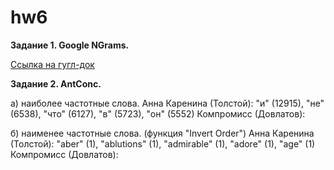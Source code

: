 # hw6

__Задание 1. Google NGrams.__

[Ссылка на гугл-док](https://docs.google.com/document/d/16xHlPk-88go0YyHOe8jHhoMs7n3XKnnxFtytqoNVAFg/edit?usp=sharing)

__Задание 2. AntConc.__

а) наиболее частотные слова.
Анна Каренина (Толстой): "и" (12915), "не" (6538), "что" (6127), "в" (5723), "он" (5552)
Компромисс (Довлатов): 

б) наименее частотные слова. (функция "Invert Order")
Анна Каренина (Толстой): "aber" (1), "ablutions" (1), "admirable" (1), "adore" (1), "age" (1)
Компромисс (Довлатов): 
